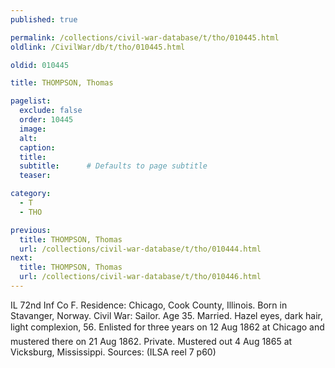 ```yaml
---
published: true

permalink: /collections/civil-war-database/t/tho/010445.html
oldlink: /CivilWar/db/t/tho/010445.html

oldid: 010445

title: THOMPSON, Thomas

pagelist:
  exclude: false
  order: 10445
  image: 
  alt:
  caption:
  title:
  subtitle:      # Defaults to page subtitle
  teaser:

category: 
  - T 
  - THO

previous:
  title: THOMPSON, Thomas
  url: /collections/civil-war-database/t/tho/010444.html  
next:
  title: THOMPSON, Thomas
  url: /collections/civil-war-database/t/tho/010446.html   
---
```

IL 72nd Inf Co F. Residence: Chicago, Cook County, Illinois. Born in Stavanger, Norway. Civil War: Sailor. Age 35. Married. Hazel eyes, dark hair, light complexion, 5&#146;6&#148;. Enlisted for three years on 12 Aug 1862 at Chicago and mustered there on 21 Aug 1862. Private. Mustered out 4 Aug 1865 at Vicksburg, Mississippi. Sources: (ILSA reel 7 p60)